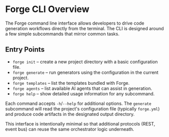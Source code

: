 # Forge CLI Overview

The Forge command line interface allows developers to drive code generation workflows directly from the terminal. The CLI is designed around a few simple subcommands that mirror common tasks.

## Entry Points

- `forge init` – create a new project directory with a basic configuration file.
- `forge generate` – run generators using the configuration in the current project.
- `forge templates` – list the templates bundled with Forge.
- `forge agents` – list available AI agents that can assist in generation.
- `forge help` – show detailed usage information for any subcommand.

Each command accepts `-h`/`--help` for additional options. The `generate` subcommand will read the project's configuration file (typically `forge.yml`) and produce code artifacts in the designated output directory.

This interface is intentionally minimal so that additional protocols (REST, event bus) can reuse the same orchestrator logic underneath.
